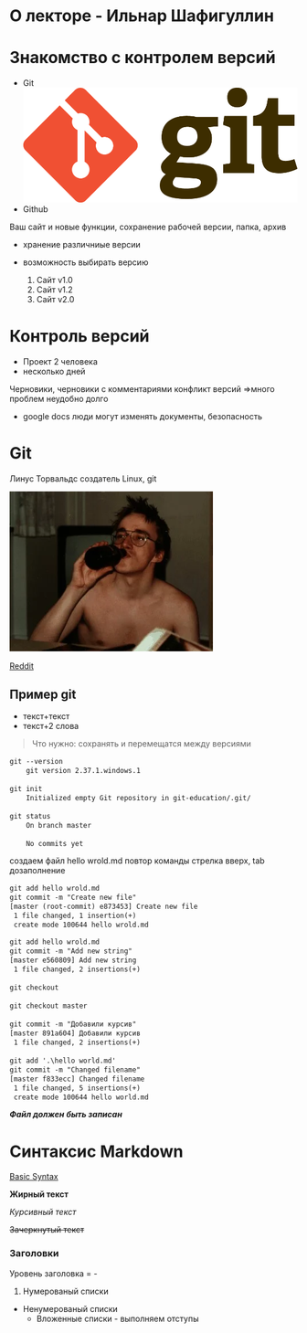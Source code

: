 # О лекторе - Ильнар Шафигуллин

# Знакомство с контролем версий
* Git ![Git](Git-Logo-2Color.png)
* Github

Ваш сайт и новые функции, сохранение рабочей версии, папка, архив

* хранение различниые версии
* возможность выбирать версию

    1. Сайт v1.0 
    2. Сайт v1.2 
    3. Сайт v2.0

# Контроль версий

* Проект 2 человека 
* несколько дней

Черновики, черновики с комментариями
конфликт версий
=>много проблем неудобно долго

* google docs	люди могут изменять документы, безопасность

# Git
Линус Торвальдс создатель Linux, git

![Linus](80hxyr8x3h6z.webp)

[Reddit](https://www.reddit.com/r/linuxmasterrace/comments/6k4li1/of_young_linus_torvalds_the_finnish_way_towar)

## Пример git
* текст+текст
* текст+2 слова

>Что нужно: сохранять и перемещатся между версиями

```
git --version
	git version 2.37.1.windows.1

git init
	Initialized empty Git repository in git-education/.git/

git status
	On branch master

	No commits yet  
```
создаем файл hello wrold.md
повтор команды стрелка вверх, tab дозаполнение
```
git add hello wrold.md
git commit -m "Create new file"
[master (root-commit) e873453] Create new file
 1 file changed, 1 insertion(+)
 create mode 100644 hello wrold.md
```
```
git add hello wrold.md
git commit -m "Add new string" 
[master e560809] Add new string
 1 file changed, 2 insertions(+)

git checkout

git checkout master

git commit -m "Добавили курсив"
[master 891a604] Добавили курсив
 1 file changed, 2 insertions(+)

git add '.\hello world.md'     
git commit -m "Changed filename"
[master f833ecc] Changed filename
 1 file changed, 5 insertions(+)
 create mode 100644 hello world.md
```
***Файл должен быть записан***



# Синтаксис Markdown
[Basic Syntax](https://www.markdownguide.org/basic-syntax/)

**Жирный текст**

*Курсивный текст*

~~Зачеркнутый текст~~

### Заголовки
Уровень заголовка = -
1. Нумерованый списки
* Ненумерованый списки
    * Вложенные списки - выполняем отступы
    